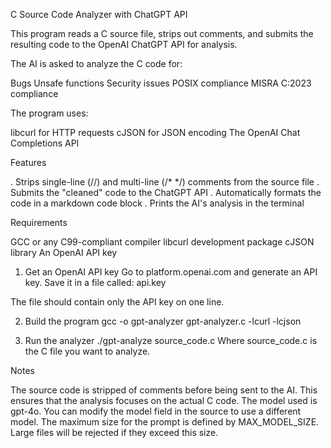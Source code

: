 C Source Code Analyzer with ChatGPT API

This program reads a C source file, strips out comments, and submits the resulting code to the OpenAI ChatGPT API for analysis.

The AI is asked to analyze the C code for:

Bugs
Unsafe functions
Security issues
POSIX compliance
MISRA C:2023 compliance

The program uses:

libcurl for HTTP requests
cJSON for JSON encoding
The OpenAI Chat Completions API

Features

. Strips single-line (//) and multi-line (/* */) comments from the source file
. Submits the "cleaned" code to the ChatGPT API
. Automatically formats the code in a markdown code block
. Prints the AI's analysis in the terminal

Requirements

GCC or any C99-compliant compiler
libcurl development package
cJSON library
An OpenAI API key
1. Get an OpenAI API key
Go to platform.openai.com and generate an API key.
Save it in a file called:
api.key

The file should contain only the API key on one line.

2. Build the program
gcc -o gpt-analyzer gpt-analyzer.c -lcurl -lcjson

3. Run the analyzer
./gpt-analyze source_code.c
Where source_code.c is the C file you want to analyze.

Notes

The source code is stripped of comments before being sent to the AI. This ensures that the analysis focuses on the actual C code.
The model used is gpt-4o. You can modify the model field in the source to use a different model.
The maximum size for the prompt is defined by MAX_MODEL_SIZE. Large files will be rejected if they exceed this size.
